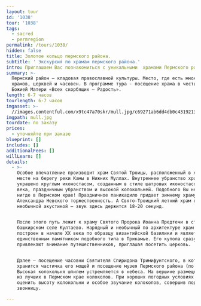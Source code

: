 ```yaml
---
layout: tour
id: '1038'
tour: '1038'
tags:
  - sacred
  - permregion
permalink: /tours/1038/
hidden: false
title: Золотое кольцо пермского района.
subtitle: ' Экскурсия по храмам пермского района.'
intro: Приглашаем Вас познакомиться с уникальными  храмами Пермского района!
summary: >-
  Пермский район — кладовая православной культуры. Место, где есть множество
  храмов, церквей и часовен. В программе тура - посещение храма в честь иконы
  Божией Матери «Всех скорбящих — Радость».
length: 6-7 часов
tourlength: 6-7 часов
imgasset: >-
  //images.contentful.com/x9tc47a70skr/mull.jpg/c69271ab6dd4db0c4319213b58c65bc0/mull.jpg
imgpath: mull.jpg
tourdate: по заказу
prices:
  - уточняйте при заказе
blueprint: []
includes: []
additionalFees: []
willLearn: []
details:
  - >-
    Особое впечатление производит храм Святой Троицы, расположенный в живописном
    месте на берегу реки Камы в Нижних Муллах. Внутреннее убранство храма
    украшено круглым иконостасом, созданным в стиле шатровых иконостасов XVI
    века, праздничным убранством и высокой колокольней. Подобного Вы не увидите
    нигде в Пермском крае! Праздничное паникадило придает зимнему храму
    Александра Невского торжественность. А Свято-Троицкий летний храм обладает
    необычной акустикой – звук здесь держится 18-20 секунд.


    После этого путь лежит к храму Святого Пророка Иоанна Предтечи в старинном
    башкирском селе Култаево. Нарядный и необычный по архитектуре храм был
    построен в начале XX века по образцу византийской базилики и является
    единственным памятником подобного типа в Прикамье. Его купола сразу
    привлекают внимание путешественников, приглашая посетить церковь.


    Далее — посещение часовни Святителя Спиридона Тримифунтского, в которой
    хранится частичка его мощей и посещение музея Пермского района (по желанию).
    Высокая колокольня шпилем устремляется в небеса. На вершине размещены одни
    из лучших в Пермском крае колоколов. При хороших погодных условиях можно
    оценить высоту колокольни и особое звучание колоколов, совершив подъем на
    звонницу.

---
```

